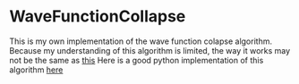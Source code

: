 # WaveFunctionCollapse

This is my own implementation of the wave function colapse algorithm.
Because my understanding of this algorithm is limited, the way it works may not be the same as [this](https://github.com/mxgmn/WaveFunctionCollapse)
Here is a good python implementation of this algorithm [here](https://github.com/ikarth/wfc_2019f)
